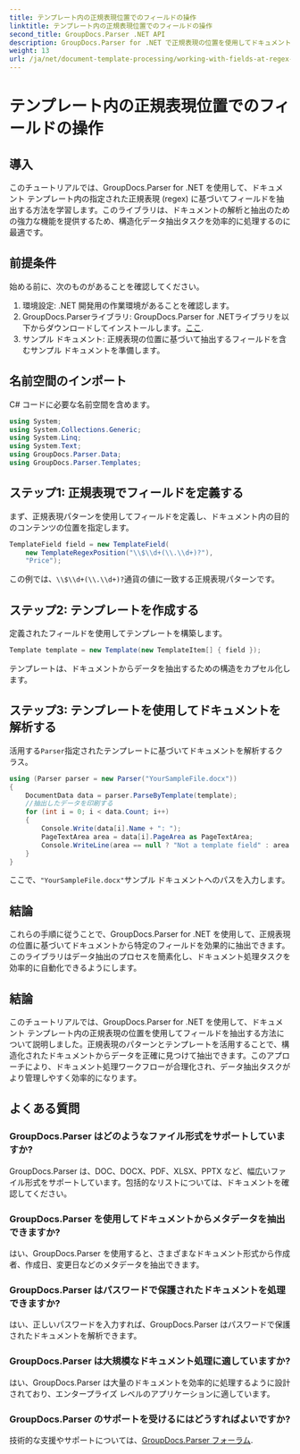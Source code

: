 ```yaml
---
title: テンプレート内の正規表現位置でのフィールドの操作
linktitle: テンプレート内の正規表現位置でのフィールドの操作
second_title: GroupDocs.Parser .NET API
description: GroupDocs.Parser for .NET で正規表現の位置を使用してドキュメント テンプレートからデータを抽出する方法を学習します。データ抽出タスクを効率的に自動化します。
weight: 13
url: /ja/net/document-template-processing/working-with-fields-at-regex-positions-in-templates/
---
```


# テンプレート内の正規表現位置でのフィールドの操作

## 導入
このチュートリアルでは、GroupDocs.Parser for .NET を使用して、ドキュメント テンプレート内の指定された正規表現 (regex) に基づいてフィールドを抽出する方法を学習します。このライブラリは、ドキュメントの解析と抽出のための強力な機能を提供するため、構造化データ抽出タスクを効率的に処理するのに最適です。
## 前提条件
始める前に、次のものがあることを確認してください。
1. 環境設定: .NET 開発用の作業環境があることを確認します。
2.  GroupDocs.Parserライブラリ: GroupDocs.Parser for .NETライブラリを以下からダウンロードしてインストールします。[ここ](https://releases.groupdocs.com/parser/net/).
3. サンプル ドキュメント: 正規表現の位置に基づいて抽出するフィールドを含むサンプル ドキュメントを準備します。

## 名前空間のインポート
C# コードに必要な名前空間を含めます。
```csharp
using System;
using System.Collections.Generic;
using System.Linq;
using System.Text;
using GroupDocs.Parser.Data;
using GroupDocs.Parser.Templates;
```
## ステップ1: 正規表現でフィールドを定義する
まず、正規表現パターンを使用してフィールドを定義し、ドキュメント内の目的のコンテンツの位置を指定します。
```csharp
TemplateField field = new TemplateField(
    new TemplateRegexPosition("\\$\\d+(\\.\\d+)?"),
    "Price");
```
この例では、`\\$\\d+(\\.\\d+)?`通貨の値に一致する正規表現パターンです。
## ステップ2: テンプレートを作成する
定義されたフィールドを使用してテンプレートを構築します。
```csharp
Template template = new Template(new TemplateItem[] { field });
```
テンプレートは、ドキュメントからデータを抽出するための構造をカプセル化します。
## ステップ3: テンプレートを使用してドキュメントを解析する
活用する`Parser`指定されたテンプレートに基づいてドキュメントを解析するクラス。
```csharp
using (Parser parser = new Parser("YourSampleFile.docx"))
{
    DocumentData data = parser.ParseByTemplate(template);
    //抽出したデータを印刷する
    for (int i = 0; i < data.Count; i++)
    {
        Console.Write(data[i].Name + ": ");
        PageTextArea area = data[i].PageArea as PageTextArea;
        Console.WriteLine(area == null ? "Not a template field" : area.Text);
    }
}
```
ここで、`"YourSampleFile.docx"`サンプル ドキュメントへのパスを入力します。

## 結論
これらの手順に従うことで、GroupDocs.Parser for .NET を使用して、正規表現の位置に基づいてドキュメントから特定のフィールドを効果的に抽出できます。このライブラリはデータ抽出のプロセスを簡素化し、ドキュメント処理タスクを効率的に自動化できるようにします。

## 結論
このチュートリアルでは、GroupDocs.Parser for .NET を使用して、ドキュメント テンプレート内の正規表現の位置を使用してフィールドを抽出する方法について説明しました。正規表現のパターンとテンプレートを活用することで、構造化されたドキュメントからデータを正確に見つけて抽出できます。このアプローチにより、ドキュメント処理ワークフローが合理化され、データ抽出タスクがより管理しやすく効率的になります。

## よくある質問
### GroupDocs.Parser はどのようなファイル形式をサポートしていますか?
GroupDocs.Parser は、DOC、DOCX、PDF、XLSX、PPTX など、幅広いファイル形式をサポートしています。包括的なリストについては、ドキュメントを確認してください。
### GroupDocs.Parser を使用してドキュメントからメタデータを抽出できますか?
はい、GroupDocs.Parser を使用すると、さまざまなドキュメント形式から作成者、作成日、変更日などのメタデータを抽出できます。
### GroupDocs.Parser はパスワードで保護されたドキュメントを処理できますか?
はい、正しいパスワードを入力すれば、GroupDocs.Parser はパスワードで保護されたドキュメントを解析できます。
### GroupDocs.Parser は大規模なドキュメント処理に適していますか?
はい、GroupDocs.Parser は大量のドキュメントを効率的に処理するように設計されており、エンタープライズ レベルのアプリケーションに適しています。
### GroupDocs.Parser のサポートを受けるにはどうすればよいですか?
技術的な支援やサポートについては、[GroupDocs.Parser フォーラム](https://forum.groupdocs.com/c/parser/17).